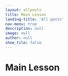 ```yaml
---
layout: allposts
title: Main Lesson
landing-title: 'All posts'
nav-menu: true
description: null
image: null
author: null
show_tile: false
---
```


<h1>Main Lesson</h1>

